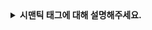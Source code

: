 <details>
  <summary><strong>시맨틱 태그에 대해 설명해주세요.</strong></summary>

<br>

## 시맨틱 태그(Semantic Tags)
- 시맨틱 태그는 HTML5에서 도입되어, HTML 문서에서 콘텐츠의 의미와 구조를 명확하게 전달하기 위해 사용되는 태그입니다.
- 이러한 태그들은 검색 엔진 최적화(SEO)와 접근성 향상에 기여하며, 문서의 가독성과 유지보수를 용이하게 만듭니다.
- 대표적인 시맨틱 태그로 `header` `nav` `main` `article` `section` `footer` 등이 있습니다

## 시맨틱 태그의 주요 역할
- 구조적 구분: 페이지의 헤더, 내비게이션, 주요 콘텐츠, 사이드바, 푸터 등을 명확하게 구분하여 문서 구조를 체계화
- SEO 최적화: 검색 엔진이 문서의 각 영역과 콘텐츠의 중요도를 파악할 수 있도록 도와 페이지의 검색 순위를 높이는 데 기여
- 접근성 향상: 스크린 리더와 같은 보조 기술이 문서의 구조를 올바르게 해석할 수 있게 하여 모든 사용자가 콘텐츠에 쉽게 접근할 수 있도록 지원

</details>
